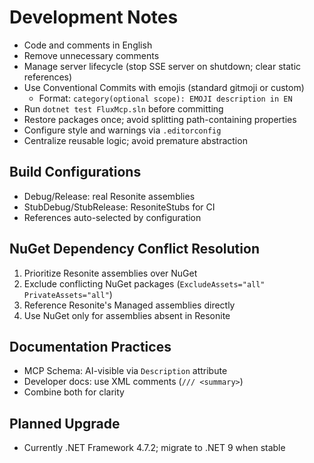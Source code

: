 # Development Notes

- Code and comments in English
- Remove unnecessary comments
- Manage server lifecycle (stop SSE server on shutdown; clear static references)
- Use Conventional Commits with emojis (standard gitmoji or custom)
  - Format: `category(optional scope): EMOJI description in EN`
- Run `dotnet test FluxMcp.sln` before committing
- Restore packages once; avoid splitting path-containing properties
- Configure style and warnings via `.editorconfig`
- Centralize reusable logic; avoid premature abstraction

## Build Configurations

- Debug/Release: real Resonite assemblies
- StubDebug/StubRelease: ResoniteStubs for CI
- References auto-selected by configuration

## NuGet Dependency Conflict Resolution

1. Prioritize Resonite assemblies over NuGet
2. Exclude conflicting NuGet packages (`ExcludeAssets="all" PrivateAssets="all"`)
3. Reference Resonite's Managed assemblies directly
4. Use NuGet only for assemblies absent in Resonite

## Documentation Practices

- MCP Schema: AI-visible via `Description` attribute
- Developer docs: use XML comments (`/// <summary>`)
- Combine both for clarity

## Planned Upgrade

- Currently .NET Framework 4.7.2; migrate to .NET 9 when stable
